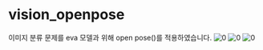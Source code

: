 # vision_openpose
이미지 분류 문제를 eva 모델과 위해 open pose()를 적용하였습니다.
![0](https://github.com/nahyungsun/vision_openpose/assets/54011107/022d8639-5265-4129-9900-d17ca592fe71)
![0](https://github.com/nahyungsun/vision_openpose/assets/54011107/21dac11e-d6f8-4618-91f4-8c7b99baba23)
![0](https://github.com/nahyungsun/vision_openpose/assets/54011107/90e46d0a-a400-4219-ad24-7f73d685d62a)
